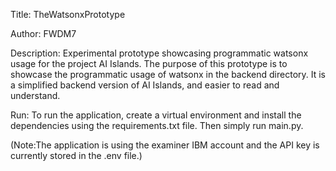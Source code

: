 Title: TheWatsonxPrototype

Author: FWDM7

Description: Experimental prototype showcasing programmatic watsonx usage for the project AI Islands. The purpose of this prototype is to showcase the programmatic usage of watsonx in the backend directory. It is a simplified backend version of AI Islands, and easier to read and understand.

Run: To run the application, create a virtual environment and install the dependencies using the requirements.txt file. Then simply run main.py.

(Note:The application is using the examiner IBM account and the API key is currently stored in the .env file.)